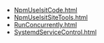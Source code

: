 * [NpmUseIsitCode.html](NpmUseIsitCode.html)
* [NpmUseIsitSiteTools.html](NpmUseIsitSiteTools.html)
* [RunConcurrently.html](RunConcurrently.html)
* [SystemdServiceControl.html](SystemdServiceControl.html)